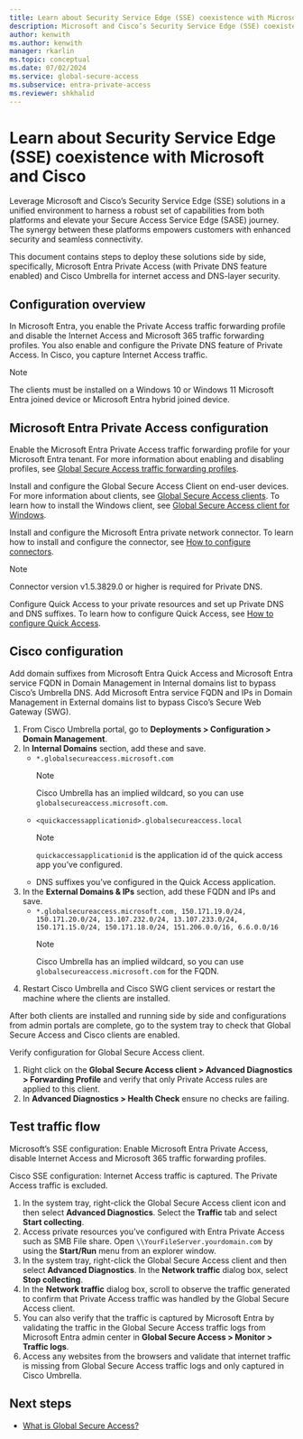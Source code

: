 ```yaml
---
title: Learn about Security Service Edge (SSE) coexistence with Microsoft and Cisco.
description: Microsoft and Cisco’s Security Service Edge (SSE) coexistence solution guide.
author: kenwith
ms.author: kenwith
manager: rkarlin
ms.topic: conceptual
ms.date: 07/02/2024
ms.service: global-secure-access
ms.subservice: entra-private-access 
ms.reviewer: shkhalid
---
```


# Learn about Security Service Edge (SSE) coexistence with Microsoft and Cisco

Leverage Microsoft and Cisco’s Security Service Edge (SSE) solutions in a unified environment to harness a robust set of capabilities from both platforms and elevate your Secure Access Service Edge (SASE) journey. The synergy between these platforms empowers customers with enhanced security and seamless connectivity.

This document contains steps to deploy these solutions side by side, specifically, Microsoft Entra Private Access (with Private DNS feature enabled) and Cisco Umbrella for internet access and DNS-layer security.
 
## Configuration overview

In Microsoft Entra, you enable the Private Access traffic forwarding profile and disable the Internet Access and Microsoft 365 traffic forwarding profiles. You also enable and configure the Private DNS feature of Private Access. In Cisco, you capture Internet Access traffic.

> [!NOTE]
> The clients must be installed on a Windows 10 or Windows 11 Microsoft Entra joined device or Microsoft Entra hybrid joined device.

## Microsoft Entra Private Access configuration

Enable the Microsoft Entra Private Access traffic forwarding profile for your Microsoft Entra tenant. For more information about enabling and disabling profiles, see [Global Secure Access traffic forwarding profiles](concept-traffic-forwarding.md).

Install and configure the Global Secure Access Client on end-user devices. For more information about clients, see [Global Secure Access clients](concept-clients.md). To learn how to install the Windows client, see [Global Secure Access client for Windows](how-to-install-windows-client.md). 

Install and configure the Microsoft Entra private network connector. To learn how to install and configure the connector, see [How to configure connectors](how-to-configure-connectors.md).

> [!NOTE]
> Connector version v1.5.3829.0 or higher is required for Private DNS.

Configure Quick Access to your private resources and set up Private DNS and DNS suffixes. To learn how to configure Quick Access, see [How to configure Quick Access](how-to-configure-quick-access.md).

## Cisco configuration

Add domain suffixes from Microsoft Entra Quick Access and Microsoft Entra service FQDN in Domain Management in Internal domains list to bypass Cisco’s Umbrella DNS. Add Microsoft Entra service FQDN and IPs in Domain Management in External domains list to bypass Cisco’s Secure Web Gateway (SWG).
1. From Cisco Umbrella portal, go to **Deployments > Configuration > Domain Management**.
1. In **Internal Domains** section, add these and save. 
    - `*.globalsecureaccess.microsoft.com` 
        > [!NOTE]
        > Cisco Umbrella has an implied wildcard, so you can use `globalsecureaccess.microsoft.com`.
    - `<quickaccessapplicationid>.globalsecureaccess.local` 
        > [!NOTE]
        > `quickaccessapplicationid` is the application id of the quick access app you’ve configured.
    - DNS suffixes you’ve configured in the Quick Access application.
1. In the **External Domains & IPs** section, add these FQDN and IPs and save.
    -  `*.globalsecureaccess.microsoft.com, 150.171.19.0/24, 150.171.20.0/24, 13.107.232.0/24, 13.107.233.0/24, 150.171.15.0/24, 150.171.18.0/24, 151.206.0.0/16, 6.6.0.0/16`
        > [!NOTE] 
        > Cisco Umbrella has an implied wildcard, so you can use `globalsecureaccess.microsoft.com` for the FQDN.
1. Restart Cisco Umbrella and Cisco SWG client services or restart the machine where the clients are installed.

After both clients are installed and running side by side and configurations from admin portals are complete, go to the system tray to check that Global Secure Access and Cisco clients are enabled.

Verify configuration for Global Secure Access client.
1. Right click on the **Global Secure Access client > Advanced Diagnostics > Forwarding Profile** and verify that only Private Access rules are applied to this client.
1. In **Advanced Diagnostics > Health Check** ensure no checks are failing.

## Test traffic flow
Microsoft’s SSE configuration: Enable Microsoft Entra Private Access, disable Internet Access and Microsoft 365 traffic forwarding profiles.

Cisco SSE configuration: Internet Access traffic is captured. The Private Access traffic is excluded.

1. In the system tray, right-click the Global Secure Access client icon and then select **Advanced Diagnostics**. Select the **Traffic** tab and select **Start collecting**.
1. Access private resources you’ve configured with Entra Private Access such as SMB File share. Open `\\YourFileServer.yourdomain.com` by using the **Start/Run** menu from an explorer window.
1. In the system tray, right-click the Global Secure Access client and then select **Advanced Diagnostics**. In the **Network traffic** dialog box, select **Stop collecting**.
1. In the **Network traffic** dialog box, scroll to observe the traffic generated to confirm that Private Access traffic was handled by the Global Secure Access client.
1. You can also verify that the traffic is captured by Microsoft Entra by validating the traffic in the Global Secure Access traffic logs from Microsoft Entra admin center in **Global Secure Access > Monitor > Traffic logs**.
1. Access any websites from the browsers and validate that internet traffic is missing from Global Secure Access traffic logs and only captured in Cisco Umbrella.

## Next steps

- [What is Global Secure Access?](overview-what-is-global-secure-access.md)
